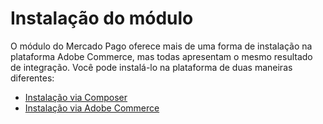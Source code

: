 # Instalação do módulo

O módulo do Mercado Pago oferece mais de uma forma de instalação na plataforma Adobe Commerce, mas todas apresentam o mesmo resultado de integração. Você pode instalá-lo na plataforma de duas maneiras diferentes:

* [Instalação via Composer](/developers/pt/docs/adobe-commerce/installation/composer)
* [Instalação via Adobe Commerce](/developers/pt/docs/adobe-commerce/installation/magento-marketplace)